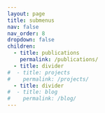 ```yaml
---
layout: page
title: submenus
nav: false
nav_order: 8
dropdown: false
children:
  - title: publications
    permalink: /publications/
  - title: divider
#  - title: projects
#    permalink: /projects/
  - title: divider
#  - title: blog
#    permalink: /blog/
---
```

